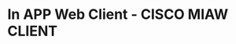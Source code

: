 <html>
<body>
<h1> In APP Web Client - CISCO MIAW CLIENT</h1>
<script type='text/javascript'>
	function initEmbeddedMessaging() {
		try {
			embeddedservice_bootstrap.settings.language = 'en_US'; // For example, enter 'en' or 'en-US'
			embeddedservice_bootstrap.init(
				'00Dx00000008aLX',
				'asa_agent',
				'https://ciscosales.perf2r.pc-rnd.force.com/ESWasaagent1741676347571',
				{
					scrt2URL: 'https://syntheticciscosales5.perf2r.my.pc-rnd.salesforce-scrt.com'
				}
			);
		} catch (err) {
			console.error('Error loading Embedded Messaging: ', err);
		}
	};
</script>
<script type='text/javascript' src='https://ciscosales.perf2r.pc-rnd.force.com/ESWasaagent1741676347571/assets/js/bootstrap.min.js' onload='initEmbeddedMessaging()'></script>
</body>
</html>
